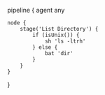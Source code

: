 pipeline {
	agent any

	node {
		stage('List Directory') {
			if (isUnix()) {
				sh 'ls -ltrh'
			} else {
				bat 'dir'
			}
		}
	}
}